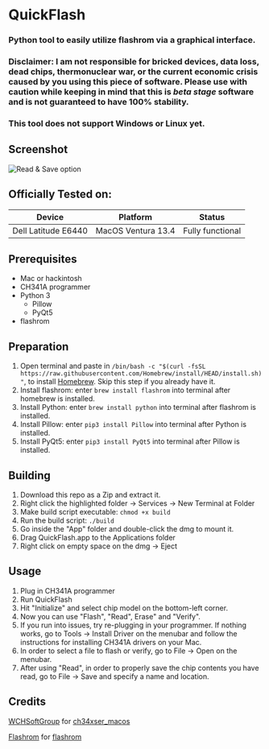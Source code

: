 # QuickFlash
### Python tool to easily utilize flashrom via a graphical interface. 
### Disclaimer: I am not responsible for bricked devices, data loss, dead chips, thermonuclear war, or the current economic crisis caused by you using this piece of software. Please use with caution while keeping in mind that this is *beta stage* software and is not guaranteed to have 100% stability. 
### This tool does not support Windows or Linux yet.

## Screenshot
<picture>
  <source media="(prefers-color-scheme: dark)" srcset="https://github.com/RestlessGoose/QuickFlash/blob/main/Extra/Screenshots/dark.png?raw=true">
  <source media="(prefers-color-scheme: light)" srcset="https://github.com/RestlessGoose/QuickFlash/blob/main/Extra/Screenshots/light.png?raw=true">
  <img alt="Read & Save option">
</picture>


Officially Tested on:
---------------------
| Device              | Platform           | Status           |
|---------------------|--------------------|------------------|
| Dell Latitude E6440 | MacOS Ventura 13.4 | Fully functional |


Prerequisites
-------------
- Mac or hackintosh
- CH341A programmer
- Python 3
    - Pillow
    - PyQt5
- flashrom

Preparation
-----------
1. Open terminal and paste in `/bin/bash -c "$(curl -fsSL https://raw.githubusercontent.com/Homebrew/install/HEAD/install.sh)"`, to install [Homebrew](https://brew.sh/). Skip this step if you already have it.
2. Install flashrom: enter `brew install flashrom` into terminal after homebrew is installed.
3. Install Python: enter `brew install python` into terminal after flashrom is installed.
4. Install Pillow: enter `pip3 install Pillow` into terminal after Python is installed.
5. Install PyQt5: enter `pip3 install PyQt5` into terminal after Pillow is installed.

Building
--------
1. Download this repo as a Zip and extract it.
2. Right click the highlighted folder -> Services -> New Terminal at Folder
3. Make build script executable: `chmod +x build`
4. Run the build script: `./build`
5. Go inside the "App" folder and double-click the dmg to mount it.
6. Drag QuickFlash.app to the Applications folder
7. Right click on empty space on the dmg -> Eject

Usage
-----
1. Plug in CH341A programmer
2. Run QuickFlash
3. Hit "Initialize" and select chip model on the bottom-left corner.
4. Now you can use "Flash", "Read", Erase" and "Verify".
5. If you run into issues, try re-plugging in your programmer. If nothing works, go to Tools -> Install Driver on the menubar and follow the instructions for installing CH341A drivers on your Mac.
6. In order to select a file to flash or verify, go to File -> Open on the menubar.
7. After using "Read", in order to properly save the chip contents you have read, go to File -> Save and specify a name and location.

Credits
-------
[WCHSoftGroup](https://github.com/WCHSoftGroup) for [ch34xser_macos](https://github.com/WCHSoftGroup/ch34xser_macos)

[Flashrom](https://www.flashrom.org/Flashrom) for [flashrom](https://github.com/flashrom/flashrom)
